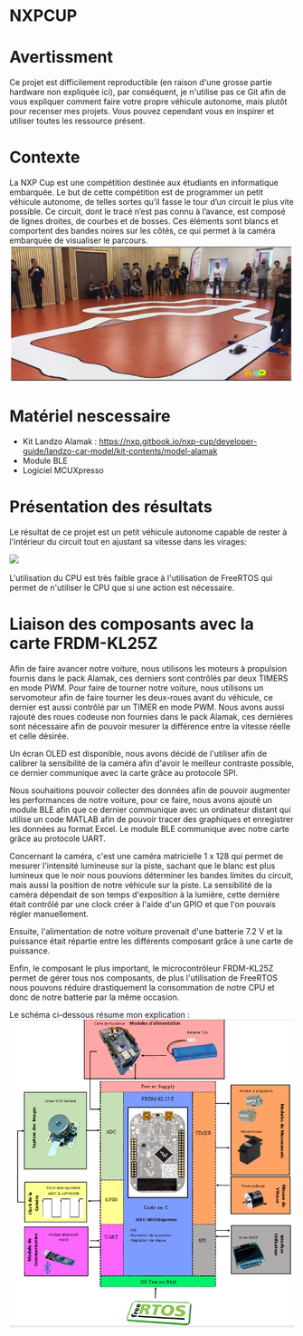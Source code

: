 # NXPCUP
# Avertissment
Ce projet est difficilement reproductible (en raison d'une grosse partie hardware non expliquée ici), par conséquent, je n'utilise pas ce Git afin de vous expliquer comment faire votre propre véhicule autonome, mais plutôt pour recenser mes projets. Vous pouvez cependant vous en inspirer et utiliser toutes les ressource présent.


# Contexte
La NXP Cup est une compétition destinée aux étudiants en informatique embarquée.
Le but de cette compétition est de programmer un petit véhicule autonome, de telles sortes qu’il fasse le tour d’un circuit le plus vite possible. Ce circuit, dont le tracé n’est pas connu à l’avance, est composé de lignes droites, de courbes et de bosses. Ces éléments sont blancs et comportent des bandes noires sur les côtés, ce qui permet à la caméra embarquée de visualiser le parcours.
![](ImageNXP/circuit.png)


# Matériel nescessaire
- Kit Landzo Alamak : https://nxp.gitbook.io/nxp-cup/developer-guide/landzo-car-model/kit-contents/model-alamak
- Module BLE 
- Logiciel MCUXpresso


# Présentation des résultats
Le résultat de ce projet est un petit véhicule autonome capable de rester à l'intérieur du circuit tout en ajustant sa vitesse dans les virages:

![](ImageNXP/Video.png)

L'utilisation du CPU est très faible grace à l'utilisation de FreeRTOS qui permet de n'utiliser le CPU que si une action est nécessaire.

# Liaison des composants avec la carte FRDM-KL25Z

Afin de faire avancer notre voiture, nous utilisons les moteurs à propulsion fournis dans le pack Alamak, ces derniers sont contrôlés par deux TIMERS en mode PWM. Pour faire de tourner notre voiture, nous utilisons un servomoteur afin de faire tourner les deux-roues avant du véhicule, ce dernier est aussi contrôlé par un TIMER en mode PWM. Nous avons aussi rajouté des roues codeuse non fournies dans le pack Alamak,  ces dernières sont nécessaire afin de pouvoir mesurer la différence entre la vitesse réelle et celle désirée.

Un écran OLED est disponible, nous avons décidé de l'utiliser afin de calibrer la sensibilité de la caméra afin d'avoir le meilleur contraste possible, ce dernier communique avec la carte grâce au protocole SPI.

Nous souhaitions pouvoir collecter des données afin de pouvoir augmenter les performances de notre voiture, pour ce faire, nous avons ajouté un module BLE afin que ce dernier communique avec un ordinateur distant qui utilise un code MATLAB afin de pouvoir tracer des graphiques et enregistrer les données au format Excel. Le module BLE communique avec notre carte grâce au protocole UART.

Concernant la caméra, c'est une caméra matricielle 1 x 128 qui permet de mesurer l'intensité lumineuse sur la piste, sachant que le blanc est plus lumineux que le noir nous pouvions déterminer les bandes limites du circuit, mais aussi la position de notre véhicule sur la piste. La sensibilité de la caméra dépendait de son temps d'exposition à la lumière, cette dernière était contrôlé par une clock créer à l'aide d'un GPIO et que l'on pouvais régler manuellement.

Ensuite, l'alimentation de notre voiture provenait d'une batterie 7.2 V et la puissance était répartie entre les différents composant grâce à une carte de puissance.

Enfin, le composant le plus important, le microcontrôleur FRDM-KL25Z permet de gérer tous nos composants, de plus l'utilisation de FreeRTOS nous pouvons réduire drastiquement la consommation de notre CPU et donc de notre batterie par la même occasion.


Le schéma ci-dessous résume mon explication :
![](ImageNXP/Schema.png)




